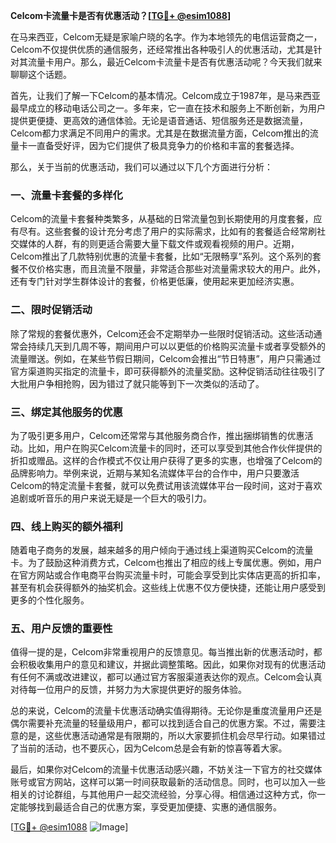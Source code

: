 **Celcom卡流量卡是否有优惠活动？[[TG💪+ @esim1088](https://t.me/s/esim1088)]**

在马来西亚，Celcom无疑是家喻户晓的名字。作为本地领先的电信运营商之一，Celcom不仅提供优质的通信服务，还经常推出各种吸引人的优惠活动，尤其是针对其流量卡用户。那么，最近Celcom卡流量卡是否有优惠活动呢？今天我们就来聊聊这个话题。

首先，让我们了解一下Celcom的基本情况。Celcom成立于1987年，是马来西亚最早成立的移动电话公司之一。多年来，它一直在技术和服务上不断创新，为用户提供更便捷、更高效的通信体验。无论是语音通话、短信服务还是数据流量，Celcom都力求满足不同用户的需求。尤其是在数据流量方面，Celcom推出的流量卡一直备受好评，因为它们提供了极具竞争力的价格和丰富的套餐选择。

那么，关于当前的优惠活动，我们可以通过以下几个方面进行分析：

### 一、流量卡套餐的多样化

Celcom的流量卡套餐种类繁多，从基础的日常流量包到长期使用的月度套餐，应有尽有。这些套餐的设计充分考虑了用户的实际需求，比如有的套餐适合经常刷社交媒体的人群，有的则更适合需要大量下载文件或观看视频的用户。近期，Celcom推出了几款特别优惠的流量卡套餐，比如“无限畅享”系列。这个系列的套餐不仅价格实惠，而且流量不限量，非常适合那些对流量需求较大的用户。此外，还有专门针对学生群体设计的套餐，价格更低廉，使用起来更加经济实惠。

### 二、限时促销活动

除了常规的套餐优惠外，Celcom还会不定期举办一些限时促销活动。这些活动通常会持续几天到几周不等，期间用户可以以更低的价格购买流量卡或者享受额外的流量赠送。例如，在某些节假日期间，Celcom会推出“节日特惠”，用户只需通过官方渠道购买指定的流量卡，即可获得额外的流量奖励。这种促销活动往往吸引了大批用户争相抢购，因为错过了就只能等到下一次类似的活动了。

### 三、绑定其他服务的优惠

为了吸引更多用户，Celcom还常常与其他服务商合作，推出捆绑销售的优惠活动。比如，用户在购买Celcom流量卡的同时，还可以享受到其他合作伙伴提供的折扣或赠品。这样的合作模式不仅让用户获得了更多的实惠，也增强了Celcom的品牌影响力。举例来说，近期与某知名流媒体平台的合作中，用户只要激活Celcom的特定流量卡套餐，就可以免费试用该流媒体平台一段时间，这对于喜欢追剧或听音乐的用户来说无疑是一个巨大的吸引力。

### 四、线上购买的额外福利

随着电子商务的发展，越来越多的用户倾向于通过线上渠道购买Celcom的流量卡。为了鼓励这种消费方式，Celcom也推出了相应的线上专属优惠。例如，用户在官方网站或合作电商平台购买流量卡时，可能会享受到比实体店更高的折扣率，甚至有机会获得额外的抽奖机会。这些线上优惠不仅方便快捷，还能让用户感受到更多的个性化服务。

### 五、用户反馈的重要性

值得一提的是，Celcom非常重视用户的反馈意见。每当推出新的优惠活动时，都会积极收集用户的意见和建议，并据此调整策略。因此，如果你对现有的优惠活动有任何不满或改进建议，都可以通过官方客服渠道表达你的观点。Celcom会认真对待每一位用户的反馈，并努力为大家提供更好的服务体验。

总的来说，Celcom的流量卡优惠活动确实值得期待。无论你是重度流量用户还是偶尔需要补充流量的轻量级用户，都可以找到适合自己的优惠方案。不过，需要注意的是，这些优惠活动通常是有限期的，所以大家要抓住机会尽早行动。如果错过了当前的活动，也不要灰心，因为Celcom总是会有新的惊喜等着大家。

最后，如果你对Celcom的流量卡优惠活动感兴趣，不妨关注一下官方的社交媒体账号或官方网站，这样可以第一时间获取最新的活动信息。同时，也可以加入一些相关的讨论群组，与其他用户一起交流经验，分享心得。相信通过这种方式，你一定能够找到最适合自己的优惠方案，享受更加便捷、实惠的通信服务。

[[TG💪+ @esim1088](https://t.me/s/esim1088) ![Image](https://i.postimg.cc/4NQfJmqS/Snipaste-2025-05-13-00-14-12.png)]